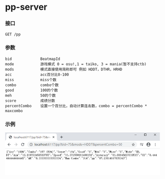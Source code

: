# pp-server



### 接口

```
GET /pp
```

### 参数

```
bid             BeatmapId
mode            游戏模式 0 = osu!,1 = taiko, 3 = mania(暂不支持ctb)
mods            模式直接使用简称即可 例如 HDDT，DTHR，HRHD
acc             acc百分比0-100
miss            miss个数
combo           combo个数
good            100的个数
meh             50的个数
score           成绩分数
percentCombo    设置一个百分比，自动计算连击数，combo = percentCombo * maxcombo
```



### 示例

![image-20200518142328659](https://raw.githubusercontent.com/wanjiaXG/pp-server/master/image/image-20200518142328659.png)